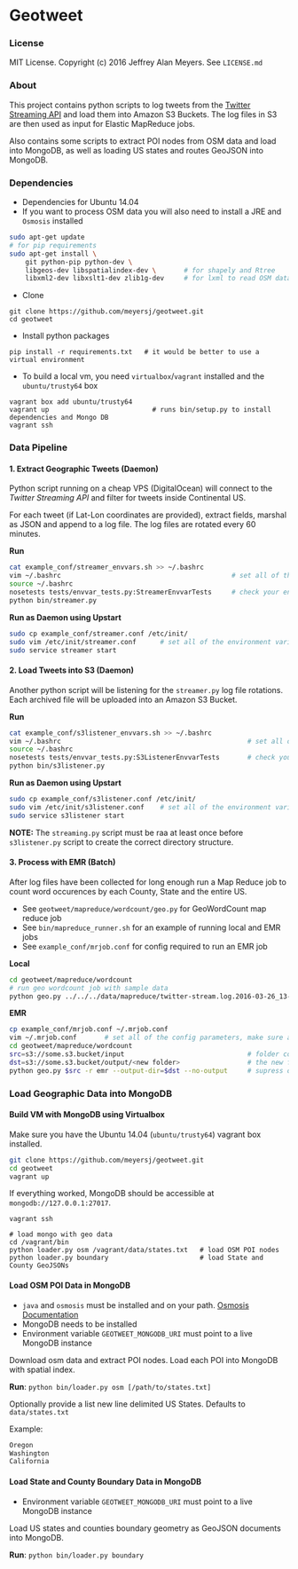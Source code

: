 Geotweet
========

### License

MIT License. Copyright (c) 2016 Jeffrey Alan Meyers. See `LICENSE.md`


### About

This project contains python scripts to log tweets from the
[Twitter Streaming API](https://dev.twitter.com/streaming/reference/post/statuses/filter)
and load them into Amazon S3 Buckets.
The log files in S3 are then used as input for Elastic MapReduce jobs.

Also contains some scripts to extract POI nodes from OSM data and
load into MongoDB, as well as loading US states and routes GeoJSON into MongoDB.

### Dependencies

+ Dependencies for Ubuntu 14.04
+ If you want to process OSM data you will also need to install a JRE and `Osmosis` installed
```bash
sudo apt-get update
# for pip requirements
sudo apt-get install \
    git python-pip python-dev \
    libgeos-dev libspatialindex-dev \       # for shapely and Rtree
    libxml2-dev libxslt1-dev zlib1g-dev     # for lxml to read OSM data
```


+ Clone
```
git clone https://github.com/meyersj/geotweet.git
cd geotweet
```

+ Install python packages
```
pip install -r requirements.txt   # it would be better to use a virtual environment
```

+ To build a local vm, you need `virtualbox`/`vagrant` installed and the `ubuntu/trusty64` box
```
vagrant box add ubuntu/trusty64
vagrant up                          # runs bin/setup.py to install dependencies and Mongo DB 
vagrant ssh
```

### Data Pipeline

#### 1. Extract Geographic Tweets **(Daemon)**

Python script running on a cheap VPS (DigitalOcean) will connect to the
*Twitter Streaming API* and filter for tweets inside Continental US.

For each tweet (if Lat-Lon coordinates are provided),
extract fields, marshal as JSON and append to a log file.
The log files are rotated every 60 minutes.

**Run**
```bash
cat example_conf/streamer_envvars.sh >> ~/.bashrc
vim ~/.bashrc                                           # set all of the environment variables
source ~/.bashrc
nosetests tests/envvar_tests.py:StreamerEnvvarTests     # check your environment variables
python bin/streamer.py
```

**Run as Daemon using Upstart**
```bash
sudo cp example_conf/streamer.conf /etc/init/
sudo vim /etc/init/streamer.conf      # set all of the environment variables
sudo service streamer start
```

#### 2. Load Tweets into S3 **(Daemon)**

Another python script will be listening for the `streamer.py` log file rotations.
Each archived file will be uploaded into an Amazon S3 Bucket.

**Run**
```bash
cat example_conf/s3listener_envvars.sh >> ~/.bashrc
vim ~/.bashrc                                               # set all of the environment variables
source ~/.bashrc
nosetests tests/envvar_tests.py:S3ListenerEnvvarTests       # check your environment variables
python bin/s3listener.py
```

**Run as Daemon using Upstart**
```bash
sudo cp example_conf/s3listener.conf /etc/init/
sudo vim /etc/init/s3listener.conf    # set all of the environment variables
sudo service s3listener start
```
**NOTE:** The `streaming.py` script must be raa at least once before `s3listener.py` script
to create the correct directory structure.

#### 3. Process with EMR **(Batch)**

After log files have been collected for long enough run a Map Reduce
job to count word occurences by each County, State and the entire US.

+ See `geotweet/mapreduce/wordcount/geo.py` for GeoWordCount map reduce job
+ See `bin/mapreduce_runner.sh` for an example of running local and EMR jobs
+ See `example_conf/mrjob.conf` for config required to run an EMR job

**Local**
```bash
cd geotweet/mapreduce/wordcount
# run geo wordcount job with sample data
python geo.py ../../../data/mapreduce/twitter-stream.log.2016-03-26_13-13
```

**EMR**
```bash
cp example_conf/mrjob.conf ~/.mrjob.conf
vim ~/.mrjob.conf       # set all of the config parameters, make sure all example paths are corrected
cd geotweet/mapreduce/wordcount
src=s3://some.s3.bucket/input                               # folder containing logs from `streamer.py`
dst=s3://some.s3.bucket/output/<new folder>                 # the new folder should not already exist
python geo.py $src -r emr --output-dir=$dst --no-output     # supress output to stdout (will go to s3)   
```

### Load Geographic Data into MongoDB

#### Build VM with MongoDB using Virtualbox

Make sure you have the Ubuntu 14.04 (`ubuntu/trusty64`) vagrant box installed.

```bash
git clone https://github.com/meyersj/geotweet.git
cd geotweet
vagrant up
```

If everything worked, MongoDB should be accessible at
`mongodb://127.0.0.1:27017`.

```
vagrant ssh

# load mongo with geo data
cd /vagrant/bin
python loader.py osm /vagrant/data/states.txt   # load OSM POI nodes
python loader.py boundary                       # load State and County GeoJSONs
```

#### Load OSM POI Data in MongoDB

+ `java` and `osmosis` must be installed and on your path. [Osmosis Documentation](http://wiki.openstreetmap.org/wiki/Osmosis)
+ MongoDB needs to be installed
+ Environment variable `GEOTWEET_MONGODB_URI` must point to a live MongoDB instance

Download osm data and extract POI nodes. Load each POI into MongoDB with
spatial index.

**Run**: `python bin/loader.py osm [/path/to/states.txt]`

Optionally provide a list new line delimited US States.
Defaults to `data/states.txt`

Example:
```txt
Oregon
Washington
California
```

#### Load State and County Boundary Data in MongoDB

+ Environment variable `GEOTWEET_MONGODB_URI` must point to a live MongoDB instance

Load US states and counties boundary geometry as GeoJSON documents
into MongoDB.

**Run**: `python bin/loader.py boundary`
